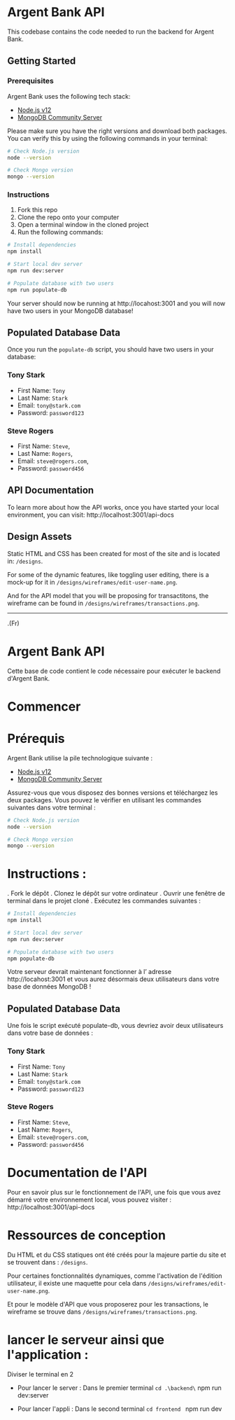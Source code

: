 # Argent Bank API

This codebase contains the code needed to run the backend for Argent Bank.

## Getting Started

### Prerequisites

Argent Bank uses the following tech stack:

- [Node.js v12](https://nodejs.org/en/)
- [MongoDB Community Server](https://www.mongodb.com/try/download/community)

Please make sure you have the right versions and download both packages. You can verify this by using the following commands in your terminal:

```bash
# Check Node.js version
node --version

# Check Mongo version
mongo --version
```

### Instructions

1. Fork this repo
1. Clone the repo onto your computer
1. Open a terminal window in the cloned project
1. Run the following commands:

```bash
# Install dependencies
npm install

# Start local dev server
npm run dev:server

# Populate database with two users
npm run populate-db
```

Your server should now be running at http://locahost:3001 and you will now have two users in your MongoDB database!

## Populated Database Data

Once you run the `populate-db` script, you should have two users in your database:

### Tony Stark

- First Name: `Tony`
- Last Name: `Stark`
- Email: `tony@stark.com`
- Password: `password123`

### Steve Rogers

- First Name: `Steve`,
- Last Name: `Rogers`,
- Email: `steve@rogers.com`,
- Password: `password456`

## API Documentation

To learn more about how the API works, once you have started your local environment, you can visit: http://localhost:3001/api-docs

## Design Assets

Static HTML and CSS has been created for most of the site and is located in: `/designs`.

For some of the dynamic features, like toggling user editing, there is a mock-up for it in `/designs/wireframes/edit-user-name.png`.

And for the API model that you will be proposing for transactitons, the wireframe can be found in `/designs/wireframes/transactions.png`.


-------------------------------------------------------------------------------------------------------------

.(Fr)

# Argent Bank API

Cette base de code contient le code nécessaire pour exécuter le backend d'Argent Bank.

# Commencer
# Prérequis

Argent Bank utilise la pile technologique suivante :

- [Node.js v12](https://nodejs.org/en/)
- [MongoDB Community Server](https://www.mongodb.com/try/download/community)

Assurez-vous que vous disposez des bonnes versions et téléchargez les deux packages. Vous pouvez le vérifier en utilisant les commandes suivantes dans votre terminal :

```bash
# Check Node.js version
node --version

# Check Mongo version
mongo --version
```

# Instructions :

. Fork le dépôt
. Clonez le dépôt sur votre ordinateur
. Ouvrir une fenêtre de terminal dans le projet cloné
. Exécutez les commandes suivantes :

```bash
# Install dependencies
npm install

# Start local dev server
npm run dev:server

# Populate database with two users
npm populate-db
```

Votre serveur devrait maintenant fonctionner à l’ adresse http://locahost:3001 et vous aurez désormais deux utilisateurs dans votre base de données MongoDB !

## Populated Database Data

Une fois le script exécuté populate-db, vous devriez avoir deux utilisateurs dans votre base de données :

### Tony Stark

- First Name: `Tony`
- Last Name: `Stark`
- Email: `tony@stark.com`
- Password: `password123`

### Steve Rogers

- First Name: `Steve`,
- Last Name: `Rogers`,
- Email: `steve@rogers.com`,
- Password: `password456`

 # Documentation de l'API

Pour en savoir plus sur le fonctionnement de l'API, une fois que vous avez démarré votre environnement local, vous pouvez visiter : http://localhost:3001/api-docs

# Ressources de conception

Du HTML et du CSS statiques ont été créés pour la majeure partie du site et se trouvent dans : `/designs`.

Pour certaines fonctionnalités dynamiques, comme l'activation de l'édition utilisateur, il existe une maquette pour cela dans `/designs/wireframes/edit-user-name.png`.

Et pour le modèle d'API que vous proposerez pour les transactions, le wireframe se trouve dans `/designs/wireframes/transactions.png`.



# lancer le serveur ainsi que l'application :

Diviser le terminal en 2

- Pour lancer le server :
Dans le premier terminal `cd .\backend\`
npm run dev:server


- Pour lancer l'appli :
Dans le second terminal `cd frontend `
npm run dev 

